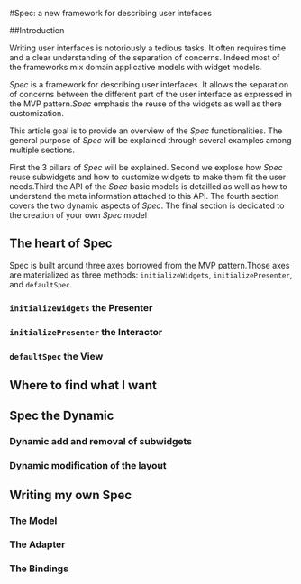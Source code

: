 

#Spec: a new framework for describing user intefaces


##Introduction


Writing user interfaces is notoriously a tedious tasks\. It often requires time and a clear understanding of the separation of concerns\. Indeed most of the frameworks mix domain applicative models with widget models\.

*Spec* is a framework for describing user interfaces\. It allows the separation of concerns between the different part of the user interface as expressed in the MVP pattern\.*Spec* emphasis the reuse of the widgets as well as there customization\.

This article goal is to provide an overview of the *Spec* functionalities\. The general purpose of *Spec* will be explained through several examples among multiple sections\.

First the 3 pillars of *Spec* will be explained\. Second we explose how *Spec* reuse subwidgets and how to customize widgets to make them fit the user needs\.Third the API of the *Spec* basic models is detailled as well as how to understand the meta information attached to this API\. The fourth section covers the two dynamic aspects of *Spec*\. The final section is dedicated to the creation of your own *Spec* model

## The heart of Spec


Spec is built around three axes borrowed from the MVP pattern\.Those axes are materialized as three methods: `initializeWidgets`, `initializePresenter`, and `defaultSpec`\.


### `initializeWidgets` the Presenter




### `initializePresenter` the Interactor	




### `defaultSpec` the View


## Where to find what I want


## Spec the Dynamic



### Dynamic add and removal of subwidgets



### Dynamic modification of the layout


## Writing my own Spec



### The Model



### The Adapter



### The Bindings
